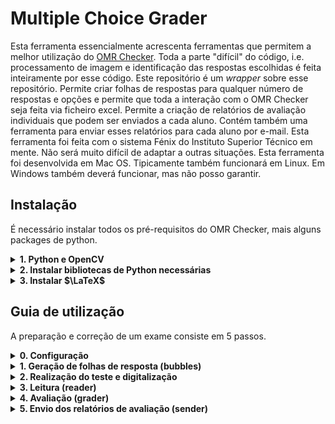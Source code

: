 # Multiple Choice Grader
Esta ferramenta essencialmente acrescenta ferramentas que permitem a melhor utilização do [OMR Checker](https://github.com/Udayraj123/OMRChecker). Toda a parte "difícil" do código, i.e. processamento de imagem e identificação das respostas escolhidas é feita inteiramente por esse código. Este repositório é um _wrapper_ sobre esse repositório. Permite criar folhas de respostas para qualquer número de respostas e opções e permite que toda a interação com o OMR Checker seja feita via ficheiro excel. Permite a criação de relatórios de avaliação individuais que podem ser enviados a cada aluno. Contém também uma ferramenta para enviar esses relatórios para cada aluno por e-mail. Esta ferramenta foi feita com o sistema Fénix do Instituto Superior Técnico em mente. Não será muito difícil de adaptar a outras situações. Esta ferramenta foi desenvolvida em Mac OS. Tipicamente também funcionará em Linux. Em Windows também deverá funcionar, mas não posso garantir.

## Instalação
É necessário instalar todos os pré-requisitos do OMR Checker, mais alguns packages de python.
<details><summary><b>1. Python e OpenCV</b></summary>

  Recomendo a utilização de um ambiente virtual (por exemplo conda), uma vez que é necessário instalar bastantes packages, alguns com versões específicas.

  É preciso ter Python instalado. Tentei pôr isto a funcionar com as versões 3.7, 3.8, 3.12 e 3.11. Entre estas apenas a 3.11 funciona por uma razão ou outra. Para criar um ambiente virtual e instalar a versão 3.11 do Python utilizando o conda faz-se:
  ```bash
  conda create --name nome_do_env
  conda activate nome_do_env
  conda install python=3.11
  conda install pip
  ```

  Para verificar que a instalação foi feita corretamente basta fazer
  ```bash
  python --version
  pip --version
  ```

  **Atenção:** o comando `python` tem de funcionar. Não basta ter, por exemplo, o comando `python3`.
  
  Para instalar o OpenCV basta fazer
  
  ```bash
  pip install opencv-python-headless --verbose
  ```
  Esta instalação demoram bastante tempo (para mim entre 30 a 60 min). A tag `--verbose` está lá apenas para garantir que o computador não empancou na instalação.
  </details>
  
</details>

<details><summary><b>2. Instalar bibliotecas de Python necessárias</b></summary>
Inclui tanto as necessárias para correr o OMR Checker como para correr o restante código. Para as instalar basta utilizar o ficheiro `requirements.txt` como se segue.
  
```bash
pip install -r requirements.txt
```

</details>

<details><summary><b>3. Instalar $\LaTeX$</b></summary>

É necessário que o utilizador tenha instalado na linha de comandos o comando `pdflatex`. Instalar LaTeX é todo um bicho de sete cabeças, mas não será muito difícil de perceber como fazê-lo com a ajuda da internet. Para verificar que a instalação está bem feita basta verificar se o seguinte comando apresenta a versão instalada:
```bash
pdflatex --version
```

</details>

## Guia de utilização
A preparação e correção de um exame consiste em 5 passos.
<details>
   <summary><b> 0. Configuração</b></summary>
  Várias destas etapas têm passos de configuração que serão delineados nas mesmas. Um ficheiro de configuração estará sempre na pasta `config`.
  
  ### `config/config.json`
  
  - `exam_name`: Nome do exame. Necessário para o passo 4 (aparece no relatório de avaliação). Exemplo: "Exame Época Normal".
  - `exam_date`: Data e hora do exame. Necessário para o passo 4 (aparece no relatório de avaliação).
  - `number_of_questions`: Número de perguntas de escolha múltipla. Necessário para o passo 1. Esta ferramenta aceita um máximo de 60 perguntas.
  - `options_per_question`: Número de opções de resposta em cada escolha múltipla. Necessário para o passo 1. Exemplo: 4 se for de A a D. Esta ferramenta aceitra um máximo de 6 opções.
  - `number_of_versions`: Número de versões do exame. Necessário para o passo 1. Cada versão é identificada com uma letra. O máximo de versões é 6. Ou seja, no máximo há versões de A a F.
  - `answer_keys`: Um dicionário contendo as chaves de resposta para cada versão do exame. Necessário para o passo 4. Exemplo:
  
  ```
  "answer_keys" : {
		"A" : ["E", "C", "C", "B", "D", "A", "A", "D", "A", "B", "B", "A", "D", "D", "E", "C", "C", "E", "BE", "A"],
		"B" : ["E", "A", "A", "D", "A", "B", "B", "A", "B", "C", "B", "A", "A", "A", "E", "D", "C", "E", "CE", "B"],
		"C" : ["C", "C", "E", "B", "D", "A", "D", "A", "B", "A", "B", "A", "D", "D", "E", "C", "C", "BE", "E", "A"],
		"D" : ["A", "E", "A", "D", "A", "B", "A", "B", "C", "B", "B", "A", "A", "E", "D", "A", "CE", "C", "E", "B"]
	}
  ```

   Ou seja, a versão A tem como respostas corretas E, C, C, B, D, etc. Esta ferramenta permite que duas (ou mais) hipóteses sejam consideradas corretas como se vê, por exemplo, na penúltima pergunta da versão A. Basta escrever todas as opções corretas. Alternativamente pode-se declarar as respostas certas numa única string, mas nesse caso apenas se pode indicar uma resposta certa por pergunta. Exemplo:

  ```
  "A" : "ECCBDAADABBADDECCEEA"
  ```

  ### `config/bubble_sheet_template.tex`

  Necessário para o passo 1. É o template LaTeX utilizado para gerar as folhas de respostas. Aqui pode ser configurado o cabeçalho da folha de respostas. Certas linhas não devem ser alteradas. Estão devidamente identificadas com comentários LaTeX.

  ### `config/evaluation_report_template.tex`
  Necessário para o passo 4. É o template LaTeX utilizado para gerar os relatórios de avaliação. Pode ser alterado caso haja alguma informação importante a transmitir (exemplo: a fórmula de cálculo da nota é ... ou na pergunta x duas respostas foram consideradas corretas). Não é um ficheiro LaTeX puro. Contém placeholders que são substituídos por valores. São da forma `{<atributo>}`. As chavetas têm então de ser escapadas. Utilizam-se duas chavetas para escapar uma. Ou seja, `{{` é interpretado como `{`.

 ### `config/grading_function.py`
Necessério para o passo 4. Ficheiro que deve conter uma função Python `grading_function` que recebe o número de respostas certas, incorretas e não respondidas e retorna a nota do teste. Exemplo
```python
def grading_function(correct, incorrect, unanswered):
    return max((correct - 4) * 1.25, 0)
```


### `config/email_text.txt`
 	Necessário para o passo 5. Um ficheiro de texto que contém o subject e o corpo do e-mail enviado aos alunos. A primeira linha do ficheiro é o subject, as restantes são o corpo.

 
</details>
<details>
   <summary><b> 1. Geração de folhas de resposta (bubbles)</b></summary>

  Fazendo `cd` para a pasta do multiple choice grader basta correr o comando
  ```bash
  python mcg.py bubbles
  ```
  No final da execução serão gerados
  - As folhas de respostas que se encontrarão na pasta `answer_sheets`. Um dos ficheiros não terá a versão preenchida (nesse caso o aluno deve preencher a versão do teste que tem), os restantes terão uma das versões já preenchidas. A ideia é que se pode dar a cada aluno uma folha de respostas correspondente à versão do exame que recebe.
  - os ficheiros `aux/OMR_input/reference.png` e `aux/OMR_input/template.json` estes ficheiros serão essenciais ao funcionamento do OMR checker (basicamente indicam onde cada bola está), mas o utilizador não terá de mexer neles.
</details>

<details>
   <summary><b> 2. Realização do teste e digitalização</b></summary>
   Algumas indicações relativamente ao preenchimento da folha de respostas que devem ser transmitidas aos alunos:

   - Todas as bolas devem ser pintadas completamente de maneira nítida para que o exame possa ser corrigido automaticamente.
   - A folha de respostas pode ser preenchida a lápis ou a caneta (a não ser que se decida que o preenchimento deve ser obrigatoriamente a caneta).
   - O número de aluno deve ser preenchido nos 6 retângulos a seguir de "Número:" e as bolas correspondentes devem ser pintadas ([ver exemplo](folha_de_respostas_exemplo.jpg)). Se o número de aluno tiver apenas 5 dígitos, devem-se utilizar apenas os primeiros 5 retângulos. (Os números nos retângulos não serão reconhecidos pelo software, apenas estão lá por questões de redundância. No caso do número de aluno ter 5 dígitos, também se podem preencher os 5 últimos retêngulos ou os 6 retângulos prefixando um zero ao número de aluno)
   - Em caso de engano, no caso de se ter respondido a lápis, deve-se apagar a resposta antiga e pintar a resposta nova. No caso de se ter respondido a caneta, deve-se riscar a resposta antiga e pintar a resposta nova ou indicar a resposta nova de maneira equivalente e inequívoca (ver perguntas 19 e 20 no [exemplo](folha_de_respostas_exemplo.jpg)). Deve-se evitar fazer isto uma vez que uma resposta riscada não consegue ser corrigida automaticamente.

   Depois de se ter resolvido o teste todas as folhas de respostas devem ser digitalizadas em formato .jpg. Cada ficheiro deve conter exatamente uma folha de respostas. Os ficehiros devem ser colocados na pasta `input`. Nessa mesma pasta deve-se colocar um ficheiro Excel (.xls) com a lista de todos os alunos da cadeira. Este é o excel que se obtém no Fénix fazendo Gestão > Alunos > Gerar folha de cálculo.
  
</details>

<details>
   <summary><b> 3. Leitura (reader)</b></summary>

  Correr o comando
  ```bash
  python mcg.py reader
  ```
  Na pasta `output` será gerado o ficheiro excel `reading_results.xls`. Este ficheiro contém uma tabela com todas as respostas registadas. Qualquer erro de leitura que possa ter sido cometido deverá ser corrigido pelo utilizador neste ficheiro. O passo de avaliação utilizará apenas este ficheiro como input.
  
  Quando o programa
  - Não reconheceu a versão de um exame;
  - Reconhece um determinado número de aluno que não se encontra na lista de alunos;
  - Reconhece o mesmo número de aluno em dois testes diferentes.
  Então um erro é gerado. É identificado a vermelho na folha excel. Um erro corresponde a um erro de leitura (com 100% de probabilidade) e tem de ser corrigido para poder avançar para o passo de avaliação.

  Quando o programa, para uma dada questão,
  - Não reconheceu nenhuma resposta assinalada;
  - Reconheceu mais do que uma resposta assinalada.
  Então um aviso (warning) é gerado. É identificado a amarelo na folha excel. Um aviso corresponde a um *provável* erro de leitura. Por exemplo, se para uma dada questão não é identificada nenhuma resposta assinalada, é mais provável que a bola esteja pintada levemente do que o aluno não tenha respondido. No caso de se reconhecer mais do que uma resposta assinalada, o mais provável é que o aluno tenha riscado uma das opções. Claro que é possível que o aluno de facto não tenha respondido a uma questão. Nesse caso deve-se simplesmente ignorar o aviso.

  Nas linhas que contenham um erro ou um aviso o utilizador deverá consultar o ficheiro de digitalização original e corrigir os erros de leitura.

</details>

<details>
   <summary><b> 4. Avaliação (grader)</b></summary>

   O passo de avaliação utiliza apenas o ficheiro `output/reading_results.xls`. Todos os erros de leitura devem ser corrigidos nesse ficheiro antes de correr o script de avaliação. Para isso basta correr o comando 
  ```bash
  python mcg.py grader
  ```

  Os dados presentes em `output/reading_results.xls` são agora processados de acordo com as chaves de resposta e função de avaliação explicitadas na configuração.
  Na pasta `output` serão gerados os seguintes ficheiros:
  - `graded_results.xls` é um ficheiro excel que contém os resultados detalhados do exame após a correção. A sheet "Pauta" contém uma lista de todos os alunos e a nota do exame daqueles que entregaram. Tipicamente será esta a sheet a publicar no Fénix.
  - A diretoria `evaluation_reports`. Dentro dela encontra-se um documento pdf por cada teste. O nome do documento contém o número do aluno correspondente. Cada relatório de avaliação tem duas páginas. Na primeira o alumo encontra uma tabela com as respostas que foram lidas pelo script, assim como a sua nota no exame. Na segunda encontra a digitalização do seu teste. A ideia é que estes ficheiros sejam distribuídos pelos alunos para facilitar a revisão de provas.
  - Será ainda gerado o ficheiro `evaluation_reports/email_adresses.json`. Este ficheiro é utilizado no passo 5 para enviar os relatórios de avaliação aos alunos.
</details>

<details>
   <summary><b> 5. Envio dos relatórios de avaliação (sender)</b></summary>

   Os relatórios de avaliação gerados no passo anterior são enviados por e-mail individualmente a cada aluno. O endereço de e-mail de cada aluno utilizado é o presente na lista de alunos. Para tal é necessário fornecer os detalhes (e-mail e password) de uma conta de e-mail do Técnico (@tecnico.ulisboa.pt). Se o utilizador não confia a sua password ao meu script então sugiro que encontre outra maneira automática de distribuir n documentos pdf. Aproveite para me dizer qual porque procurei bastante e não encontrei.
   
   O script demora algum tempo pois espera 5 segundos entre o envio de cada e-mail. Se demasiados e-mails forem enviados num curto espaço de tempo o servidor do Técnico faz birra. Não sei se 5 segundos é o tempo mais pequeno possível, não testei. Para correr o script:
   ```bash
  python mcg.py sender
  ```
  E seguir as instruções.

  **Atenção:** se por alguma razão este processo for parado a meio então apenas alguns dos alunos receberão os e-mails. Não é gerada uma lista dos alunos a quem um e-mail foi enviado, pelo que depois todos os e-mails terão de ser enviados de novo.
  
</details>